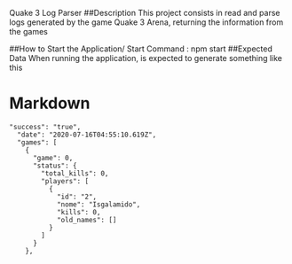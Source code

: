 Quake 3 Log Parser
##Description
This project consists in read and parse logs generated by the game Quake 3 Arena, returning the information from the games


##How to Start the Application/
Start Command : npm start
##Expected Data
When running the application, is expected to generate something like this
# Markdown
```
"success": "true",
  "date": "2020-07-16T04:55:10.619Z",
  "games": [
    {
      "game": 0,
      "status": {
        "total_kills": 0,
        "players": [
          {
            "id": "2",
            "nome": "Isgalamido",
            "kills": 0,
            "old_names": []
          }
        ]
      }
    },
```

